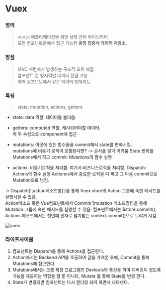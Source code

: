 # Vuex    

### 정의  
> vue.js 애플리케이션을 위한 상태 관리 라이브러리.  
> 모든 컴포넌트들에서 접근 가능한 <b>중앙 집중식 데이터 저장소</b>.

### 장점
> MVC 패턴에서 발생하는 구조적 오류 해결.  
> 컴포넌트 간 명시적인 데이터 전달 가능.  
> 여러 컴포넌트에서 같은 데이터 업데이트.  

### 특징  
> state, mutation, actions, getters

- state: data 역할, 데이터를 불러옴.  

- getters: computed 역할, 캐시되어야할 데이터.  
위 두 속성으로 component에 접근  

- mutations: 이곳에 있는 함수들을 commit해서 state를 변화시킴.  
mutations에 비동기 로직이 포함된다면? -> 순서를 알기 어려움
State 변화를 Mutations에서 하고
commit: Mutations의 함수 실행  

- actions: 비동기로직을 처리함.
여기서 비즈니스로직을 처리함.
Dispatch: Actions의 함수 실행
Actioncs에서 중요한 로직을 다 짜고
그 다음 commit으로 Mutation으로 넘김.   
  
-> Dispatch(‘[action메소드명]’)를 통해 Vuex store의 Action 그룹에 속한 메서드를 실행시킬 수 있음.  
Action메소드 혹은 Vue컴포넌트에서 Commit(‘[mutation 메소드명]’)을 통해 Mutation 그룹에 속한 메서드를 실행할 수 있음.
컴포넌트에서는 $store.commit(), Actions 메소드에서는 첫번째 인자로 넘겨받는 context.commit()으로 트리거 시킴.

![vuex](https://user-images.githubusercontent.com/41683845/108675360-0bae9880-752a-11eb-820a-2866fb58b781.PNG)  

### 라이프사이클  
  
1. 컴포넌트는 Dispatch를 통해 Actions을 접근한다.  
2. Action에서는 Backend API를 호출하여 값을 가져온 후에, Commit을 통해 Mutations에 접근한다.  
3. Mutations에서는 크롬 확장 프로그램인 Devtools와 통신을 하여 디버깅이 쉽도록 기능을 제공하는 역할을 할 뿐 이니라, Mutate 를 통해 State를 변경 한다.  
4. State가 변경되면 컴포넌트는 다시 렌더링 되어 화면에 나타낸다.    
